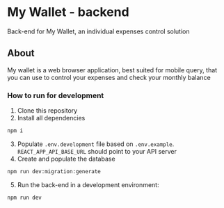# My Wallet - backend
Back-end for My Wallet, an individual expenses control solution

## About
My wallet is a web browser application, best suited for mobile query, that you can use to control your expenses and check your monthly balance
### How to run for development

1. Clone this repository
2. Install all dependencies

```bash
npm i
```

3. Populate `.env.development` file based on `.env.example`. `REACT_APP_API_BASE_URL` should point to your API server 
4. Create and populate the database

```bash
npm run dev:migration:generate
```
5. Run the back-end in a development environment:

```bash
npm run dev
```
